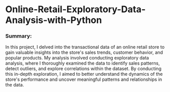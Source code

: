 # Online-Retail-Exploratory-Data-Analysis-with-Python

### Summary:

In this project, I delved into the transactional data of an online retail store to gain valuable insights into the store's sales trends, customer behavior, and popular products. My analysis involved conducting exploratory data analysis, where I thoroughly examined the data to identify sales patterns, detect outliers, and explore correlations within the dataset. By conducting this in-depth exploration, I aimed to better understand the dynamics of the store's performance and uncover meaningful patterns and relationships in the data.
